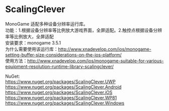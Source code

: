 ﻿# ScalingClever
MonoGame 适配多种设备分辨率运行库。<br>
功能：1.根据设备分辨率等比例放大游戏界面，全屏适配。2.触控点根据设备分辨率等比例放大，全屏适配<br>
安装要求：monogame 3.5.1<br>
为什么需要使用该运行库：http://www.xnadevelop.com/ios/monogame-setting-buffer-size-considerations-on-the-ios-platform/<br>
使用方法：http://www.xnadevelop.com/ios/monogame-suitable-for-various-equipment-resolution-runtime-library-scalingclever/<br>

NuGet:<br>
https://www.nuget.org/packages/ScalingClever.UWP<br>
https://www.nuget.org/packages/ScalingClever.Android<br>
https://www.nuget.org/packages/ScalingClever.iOS<br>
https://www.nuget.org/packages/ScalingClever.WP81<br>
https://www.nuget.org/packages/ScalingClever.Windows<br>
